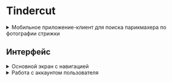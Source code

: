 # Tindercut

<details>
 <summary>Мобильное приложение-клиент для поиска парикмахера по фотографии стрижки</summary>
  
![image](https://github.com/HSE-hairdressers/Tindercut/assets/54005825/6a801db5-43f9-4e2e-bedd-1a5ea16546ab)
</details>

## Интерфейс
<details>
 <summary>Основной экран с навигацией</summary>
 
![image](https://github.com/HSE-hairdressers/Tindercut/assets/54005825/b07e506a-b44e-49b5-9d0d-d8323ec63132)
</details>

<details>
 <summary>Работа с аккаунтом пользователя</summary>
  
![image](https://github.com/HSE-hairdressers/Tindercut/assets/54005825/e5b8d519-e3cf-4e3f-8c75-89c44839b453)
</details>

